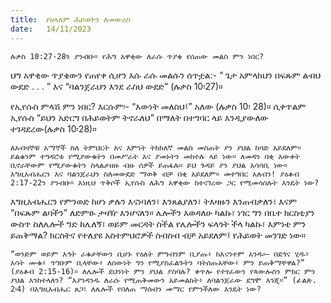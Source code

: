 ```yaml
---
title:  የዘላለም ሕይወትን ለመውረስ
date:   14/11/2023
---
```


`ሉቃስ 10:27-28ን ያንብቡ። የሕግ አዋቂው ለራሱ ጥያቄ የሰጠው መልስ ምን ነበር?`

ህግ አዋቂው ጥያቄውን የጠየቀ ሲሆን እሱ ራሱ መልሱን ሰጥቷል:- “ ጌታ አምላክህን በፍጹም ልብህ ውደድ . . . ” እና “ባልንጀራህን እንደ ራስህ ውደድ” (ሉቃስ 10፡27)።

የኢየሱስ ምላሽ ምን ነበር? እርሱም፡- “እውነት መለስህ፤” አለው (ሉቃስ 10፡ 28)። ሲቀጥልም ኢየሱስ “ይህን አድርግ በሕይወትም ትኖራለህ” በማለት በተግባር ላይ እንዲያውለው ተገዳደረው(ሉቃስ 10፡28)።

`ለአብዛኞቹ አማኞች ስለ ትምህርት እና እምነት ትክክለኛ መልስ መስጠት ያን ያህል ከባድ አይደለም። ይልቁንም ተግዳሮቱ የሚያውቁትን በመሥራት እና ያመኑትን መከተሉ ላይ ነው። ለመዳን በቂ እውቀት ቢኖራቸውም የሚያውቁትን ስላልታዘዙ ብዙ ሰዎች ይጠፋሉ። ይህ ጉዳይ ያን ያህል አሳሳቢ ነው። እግዚአብሔርን እና ባልንጀራህን ስለመውደድ ማወቅ ብቻ በቂ አይደለም። መተግበር አለብን! ያዕቆብ 2:17-22ን ያንብቡ። እነዚህ ጥቅሶች ኢየሱስ ለሕግ አዋቂው ከተናገረው ጋር የሚመሳሰሉት እንዴት ነው?`

እግዚአብሔርን የምንወድ ከሆነ ቃሉን እናነባለን፣ እንጸልያለን፣ ትእዛዙን እንጠብቃለን፣ እናም “በፍጹም ልባችን” ለድምፁ ታዛዥ እንሆናለን። ሌሎችን እወዳለሁ ካልኩ፣ ነገር ግን በቤተ ክርስቲያን ውስጥ ስለሌሎች ግድ ከሌለኝ፣ ወይም መርዳት ስችል የሌሎችን ፍላጎት ችላ ካልኩ፣ እምነቴ ምን ይጠቅማል? ክርስትና የተለያዩ አስተምህሮዎች ስብስብ ብቻ አይደለም፤ የሕይወት መንገድ ነው።

`“ወንድም ወይም እኅት ራቁታቸውን ቢሆኑ የዕለት ምግብንም ቢያጡ፥ ከእናንተም አንዱ፡— በደኅና ሂዱ፥ እሳት ሙቁ፥ ጥገቡም ቢላቸው፥ ለሰውነት ግን የሚያስፈልጉትን ባትሰጡአቸው፥ ምን ይጠቅማቸዋል?” (ያዕቆብ 2:15-16)። ለሌሎች ደህንነት ምን ያህል ያስባሉ? ቀጥሎ የተፃፈውን የጳውሎስን ምክር ምን ያህል እንከተላለን? “እያንዳንዱ ለራሱ የሚጠቅመውን አይመልከት፥ ለባልንጀራው ደግሞ እንጂ።” (ፊልጵ. 2፡4) በእግዚአብሔር ጸጋ፣ ለሌሎች የበለጠ ማሰብን መማር የምንችለው እንዴት ነው?`